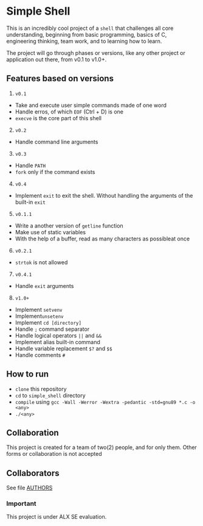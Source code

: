 # Simple Shell
This is an incredibly cool project of a `shell` that challenges all core understanding, beginning from basic programming, basics of C, engineering thinking, team work, and to learning how to learn. 

The project will go through phases or versions, like any other project or application out there, from v0.1 to v1.0+.

## Features based on versions
1. `v0.1`
* Take and execute user simple commands made of one word
* Handle erros, of which `EOF` (Ctrl + D) is one
* `execve` is the core part of this shell

2. `v0.2`
* Handle command line arguments

3. `v0.3`
* Handle `PATH`
* `fork` only if the command exists

4. `v0.4`
* Implement `exit` to exit the shell. Without handling the arguments of the built-in `exit`

5. `v0.1.1`
* Write a another version of `getline` function
* Make use of static variables
* With the help of a buffer, read as many characters as possibleat once

6. `v0.2.1`
* `strtok` is not allowed

7. `v0.4.1`
* Handle `exit` arguments

8. `v1.0+`
* Implement `setvenv`
* Implement`unsetenv`
* Implement `cd [directory]` 
* Handle `;` command separator
* Handle logical operators `||` and `&&`
* Implement alias built-in command
* Handle variable replacement `$?` and `$$`
* Handle comments `#`

## How to run
* `clone` this repository
* `cd` to `simple_shell` directory 
* `compile` using `gcc -Wall -Werror -Wextra -pedantic -std=gnu89 *.c -o <any>`
* `./<any>`

## Collaboration
This project is created for a team of two(2) people, and for only them. Other forms or collaboration is not accepted

## Collaborators
See file [AUTHORS]()

### Important
This project is under ALX SE evaluation. 

